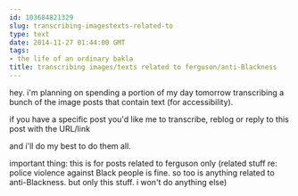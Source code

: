 ```yaml
---
id: 103684821329
slug: transcribing-imagestexts-related-to
type: text
date: 2014-11-27 01:44:00 GMT
tags:
- the life of an ordinary bakla
title: transcribing images/texts related to ferguson/anti-Blackness
---
```

hey. i'm planning on spending a portion of my day tomorrow transcribing a bunch of the image posts that contain text (for accessibility).

if you have a specific post you'd like me to transcribe, reblog or reply to this post with the URL/link

and i'll do my best to do them all. 

important thing: this is for posts related to ferguson only (related stuff re: police violence against Black people is fine. so too is anything related to anti-Blackness. but only this stuff. i won't do anything else)